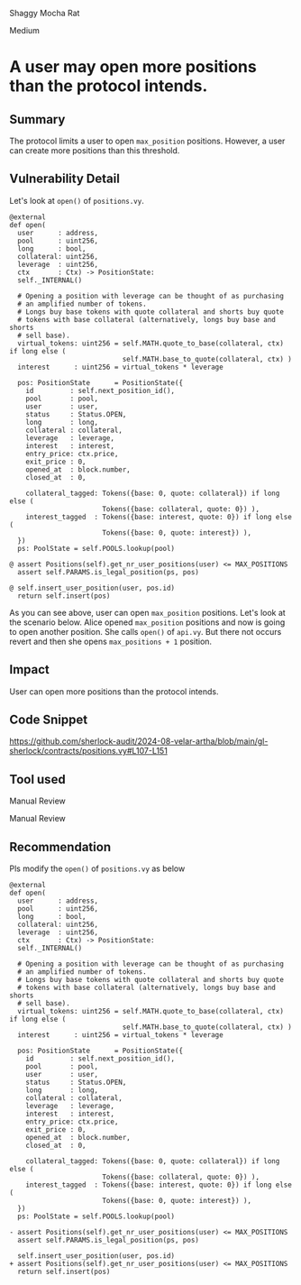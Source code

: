 Shaggy Mocha Rat

Medium

# A user may open more positions than the protocol intends.

## Summary
The protocol limits a user to open `max_position` positions. However, a user can create more positions than this threshold.

## Vulnerability Detail
Let's look at `open()` of `positions.vy`.
```vyper
@external
def open(
  user      : address,
  pool      : uint256,
  long      : bool,
  collateral: uint256,
  leverage  : uint256,
  ctx       : Ctx) -> PositionState:
  self._INTERNAL()

  # Opening a position with leverage can be thought of as purchasing
  # an amplified number of tokens.
  # Longs buy base tokens with quote collateral and shorts buy quote
  # tokens with base collateral (alternatively, longs buy base and shorts
  # sell base).
  virtual_tokens: uint256 = self.MATH.quote_to_base(collateral, ctx) if long else (
                            self.MATH.base_to_quote(collateral, ctx) )
  interest      : uint256 = virtual_tokens * leverage

  pos: PositionState      = PositionState({
    id         : self.next_position_id(),
    pool       : pool,
    user       : user,
    status     : Status.OPEN,
    long       : long,
    collateral : collateral,
    leverage   : leverage,
    interest   : interest,
    entry_price: ctx.price,
    exit_price : 0,
    opened_at  : block.number,
    closed_at  : 0,

    collateral_tagged: Tokens({base: 0, quote: collateral}) if long else (
                       Tokens({base: collateral, quote: 0}) ),
    interest_tagged  : Tokens({base: interest, quote: 0}) if long else (
                       Tokens({base: 0, quote: interest}) ),
  })
  ps: PoolState = self.POOLS.lookup(pool)

@ assert Positions(self).get_nr_user_positions(user) <= MAX_POSITIONS
  assert self.PARAMS.is_legal_position(ps, pos)

@ self.insert_user_position(user, pos.id)
  return self.insert(pos)
```
As you can see above, user can open `max_position` positions.
Let's look at the scenario below.
Alice opened `max_position` positions and now is going to open another position.
She calls `open()` of `api.vy`.
But there not occurs revert and then she opens `max_positions + 1` position.
## Impact
User can open more positions than the protocol intends.

## Code Snippet
https://github.com/sherlock-audit/2024-08-velar-artha/blob/main/gl-sherlock/contracts/positions.vy#L107-L151

## Tool used
Manual Review

Manual Review

## Recommendation
Pls modify the `open()` of `positions.vy` as below
```vyper
@external
def open(
  user      : address,
  pool      : uint256,
  long      : bool,
  collateral: uint256,
  leverage  : uint256,
  ctx       : Ctx) -> PositionState:
  self._INTERNAL()

  # Opening a position with leverage can be thought of as purchasing
  # an amplified number of tokens.
  # Longs buy base tokens with quote collateral and shorts buy quote
  # tokens with base collateral (alternatively, longs buy base and shorts
  # sell base).
  virtual_tokens: uint256 = self.MATH.quote_to_base(collateral, ctx) if long else (
                            self.MATH.base_to_quote(collateral, ctx) )
  interest      : uint256 = virtual_tokens * leverage

  pos: PositionState      = PositionState({
    id         : self.next_position_id(),
    pool       : pool,
    user       : user,
    status     : Status.OPEN,
    long       : long,
    collateral : collateral,
    leverage   : leverage,
    interest   : interest,
    entry_price: ctx.price,
    exit_price : 0,
    opened_at  : block.number,
    closed_at  : 0,

    collateral_tagged: Tokens({base: 0, quote: collateral}) if long else (
                       Tokens({base: collateral, quote: 0}) ),
    interest_tagged  : Tokens({base: interest, quote: 0}) if long else (
                       Tokens({base: 0, quote: interest}) ),
  })
  ps: PoolState = self.POOLS.lookup(pool)

- assert Positions(self).get_nr_user_positions(user) <= MAX_POSITIONS
  assert self.PARAMS.is_legal_position(ps, pos)

  self.insert_user_position(user, pos.id)
+ assert Positions(self).get_nr_user_positions(user) <= MAX_POSITIONS
  return self.insert(pos)
```